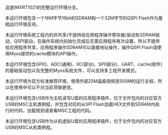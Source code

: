 

这是IMXRT1021的完整运行环境分支。

本运行环境包含一个16M字节16bit的SDRAM和一个32M字节的QSPI Flash作为基础运行环境支持。

本运行环境系统工程内的非共享(不提供给应用程序操作寄存器)驱动有SDRAM驱动、QSPI驱动，在操作系统内初始化完成后无需应用程序再次设置，所以不提供给应用程序共享，应用程序操作SDRAM可以直接地址操作，操作QSPI Flash请使用Myos提供的cache模块的API操作。

本运行环境包含GPIO、ADC(通用)、IIC(部分)、SPI(部分)、UART、cache(软件)的基础驱动包以及完整的Myos系统文件，可以支持多工程开发模式。

本运行环境为官方标准推荐环境，使用外部25M晶振倍频至500M的运行主频，所以在使用中可以不对当前项做更改。

本运行环境包含USB作为主机读写U盘的应用程序插件，位于文件包内的对应官方USB的MSC主机类例程，并包含对应的从SPI Flash加载HEX文件到SDRAM内执行的代码，加载规则请查看MSC工程的代码。

本运行环境包含USB作为从机虚拟U盘的应用程序插件，位于文件包内的对应官方USB的MSC从机类例程。
